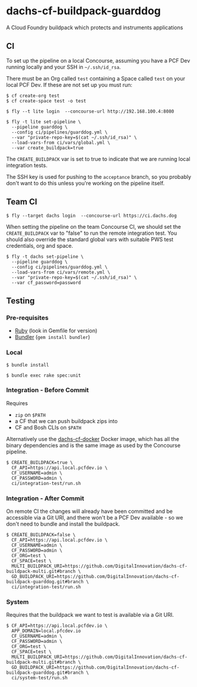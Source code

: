 # dachs-cf-buildpack-guarddog

A Cloud Foundry buildpack which protects and instruments applications

## CI

To set up the pipeline on a local Concourse, assuming you have a PCF Dev running locally and your SSH in `~/.ssh/id_rsa`.

There must be an Org called `test` containing a Space called `test` on your local PCF Dev.  If these are not set up you must run:

```
$ cf create-org test
$ cf create-space test -o test
```

```
$ fly --t lite login  --concourse-url http://192.168.100.4:8080
```

```
$ fly -t lite set-pipeline \
  --pipeline guarddog \
  --config ci/pipelines/guarddog.yml \
  --var "private-repo-key=$(cat ~/.ssh/id_rsa)" \
  --load-vars-from ci/vars/global.yml \
  --var create_buildpack=true
```

The `CREATE_BUILDPACK` var is set to true to indicate that we are running local integration tests.

The SSH key is used for pushing to the `acceptance` branch, so you probably don't want to do this unless you're working on the pipeline itself.

## Team CI

```
$ fly --target dachs login  --concourse-url https://ci.dachs.dog
```

When setting the pipeline on the team Concourse CI, we should set the `CREATE_BUILDPACK` var to "false" to run the remote integration test. You should also override the standard global vars with suitable PWS test credentials, org and space.

```
$ fly -t dachs set-pipeline \
  --pipeline guarddog \
  --config ci/pipelines/guarddog.yml \
  --load-vars-from ci/vars/remote.yml \
  --var "private-repo-key=$(cat ~/.ssh/id_rsa)" \
  --var cf_password=password
```

## Testing

### Pre-requisites

* [Ruby][Ruby] (look in Gemfile for version)
* [Bundler][Bundler] (`gem install bundler`)

### Local

```
$ bundle install
```

```
$ bundle exec rake spec:unit
```

### Integration - Before Commit

Requires

* `zip` on `$PATH`
* a CF that we can push buildpack zips into
* CF and Bosh CLIs on `$PATH`

Alternatively use the [dachs-cf-docker](https://github.com/DigitalInnovation/dachs-cf-docker) Docker image, which has all the binary dependencies and is the same image as used by the Concourse pipeline.

```
$ CREATE_BUILDPACK=true \
  CF_API=https://api.local.pcfdev.io \
  CF_USERNAME=admin \
  CF_PASSWORD=admin \
  ci/integration-test/run.sh
```

### Integration - After Commit

On remote CI the changes will already have been committed and be accessible via a Git URI, and there won't be a PCF Dev available - so we don't need to bundle and install the buildpack.

```
$ CREATE_BUILDPACK=false \
  CF_API=https://api.local.pcfdev.io \
  CF_USERNAME=admin \
  CF_PASSWORD=admin \
  CF_ORG=test \
  CF_SPACE=test \
  MULTI_BUILDPACK_URI=https://github.com/DigitalInnovation/dachs-cf-buildpack-multi.git#branch \
  GD_BUILDPACK_URI=https://github.com/DigitalInnovation/dachs-cf-buildpack-guarddog.git#branch \
  ci/integration-test/run.sh
```

### System

Requires that the buildpack we want to test is available via a Git URI.

```
$ CF_API=https://api.local.pcfdev.io \
  APP_DOMAIN=local.pfcdev.io
  CF_USERNAME=admin \
  CF_PASSWORD=admin \
  CF_ORG=test \
  CF_SPACE=test \
  MULTI_BUILDPACK_URI=https://github.com/DigitalInnovation/dachs-cf-buildpack-multi.git#branch \
  GD_BUILDPACK_URI=https://github.com/DigitalInnovation/dachs-cf-buildpack-guarddog.git#branch \
  ci/system-test/run.sh
```

[Ruby]: https://www.ruby-lang.org/en/
[Bundler]: https://bundler.io/
